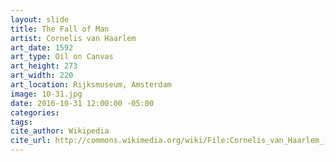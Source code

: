 ```yaml
---
layout: slide
title: The Fall of Man
artist: Cornelis van Haarlem
art_date: 1592
art_type: Oil on Canvas
art_height: 273
art_width: 220
art_location: Rijksmuseum, Amsterdam
image: 10-31.jpg
date: 2016-10-31 12:00:00 -05:00
categories:
tags:
cite_author: Wikipedia
cite_url: http://commons.wikimedia.org/wiki/File:Cornelis_van_Haarlem_-_De_zondeval.jpg
---
```

